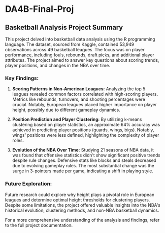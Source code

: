 # DA4B-Final-Proj
## Basketball Analysis Project Summary

This project delved into basketball data analysis using the R programming language. The dataset, sourced from Kaggle, contained 53,949 observations across 49 basketball leagues. The focus was on player performance, including fouls, rebounds, draft picks, and additional player attributes. The project aimed to answer key questions about scoring trends, player positions, and changes in the NBA over time.

### Key Findings:

1. **Scoring Patterns in Non-American Leagues:**
   Analyzing the top 5 leagues revealed common factors correlated with high-scoring players. Metrics like rebounds, turnovers, and shooting percentages were crucial. Notably, European leagues placed higher importance on player height, possibly due to different gameplay dynamics.

2. **Position Prediction and Player Clustering:**
   By utilizing k-means clustering based on player statistics, an approximate 64% accuracy was achieved in predicting player positions (guards, wings, bigs). Notably, wings' positions were less defined, highlighting the complexity of player roles.

3. **Evolution of the NBA Over Time:**
   Studying 21 seasons of NBA data, it was found that offensive statistics didn't show significant positive trends despite rule changes. Defensive stats like blocks and steals decreased due to evolving gameplay rules. The most substantial change was the surge in 3-pointers made per game, indicating a shift in playing style.

### Future Exploration:

Future research could explore why height plays a pivotal role in European leagues and determine optimal height thresholds for clustering players. Despite some limitations, the project offered valuable insights into the NBA's historical evolution, clustering methods, and non-NBA basketball dynamics.

For a more comprehensive understanding of the analysis and findings, refer to the full project documentation.
